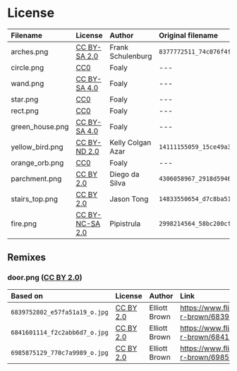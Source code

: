 License
=======

| Filename        | License                         | Author            | Original filename              | Link                                                        |
|:----------------|:--------------------------------|:------------------|:-------------------------------|:------------------------------------------------------------|
| arches.png      | [CC BY-SA 2.0][by-sa-2.0]       | Frank Schulenburg | `8377772511_74c076f4f4_o.jpg`  | https://www.flickr.com/photos/frank_schulenburg/8377772511/ |
| circle.png      | [CC0][cc0]                      | Foaly             | ---                            | Image was created for this game                             |
| wand.png        | [CC BY-SA 4.0][by-sa-4.0]       | Foaly             | ---                            | Image was created for this game                             |
| star.png        | [CC0][cc0]                      | Foaly             | ---                            | Image was created for this game                             |
| rect.png        | [CC0][cc0]                      | Foaly             | ---                            | Image was created for this game                             |
| green_house.png | [CC BY-SA 4.0][by-sa-4.0]       | Foaly             | ---                            | Image was created for this game                             |
| yellow_bird.png | [CC BY-ND 2.0][by-nd-2.0]       | Kelly Colgan Azar | `14111155059_15ce49a311_o.jpg` | https://www.flickr.com/photos/puttefin/14111155059/         |
| orange_orb.png  | [CC0][cc0]                      | Foaly             | ---                            | Image was created for this game                             |
| parchment.png   | [CC BY 2.0][by-2.0]             | Diego da Silva    | `4306058967_2918d59463_o.jpg`  | https://www.flickr.com/photos/natura_pagana/4306058967/     |
| stairs_top.png  | [CC BY 2.0][by-2.0]             | Jason Tong        | `14833550654_d7c8ba5157_o.jpg` | https://www.flickr.com/photos/sidneiensis/14833550654/      |
| fire.png        | [CC BY-NC-SA 2.0][by-nc-sa-2.0] | Pipistrula        | `2998214564_58bc200cfc_o.jpg`  | https://www.flickr.com/photos/pipistrula/2998214564/        |



Remixes
-------

### door.png ([CC BY 2.0][by-2.0])

| Based on                      | License             | Author        | Link                                                  |
|:------------------------------|:--------------------|:--------------|:------------------------------------------------------|
| `6839752802_e57fa51a19_o.jpg` | [CC BY 2.0][by-2.0] | Elliott Brown | https://www.flickr.com/photos/ell-r-brown/6839752802/ |
| `6841601114_f2c2abb6d7_o.jpg` | [CC BY 2.0][by-2.0] | Elliott Brown | https://www.flickr.com/photos/ell-r-brown/6841601114/ |
| `6985875129_770c7a9989_o.jpg` | [CC BY 2.0][by-2.0] | Elliott Brown | https://www.flickr.com/photos/ell-r-brown/6985875129/ |



[by-sa-2.0]: https://creativecommons.org/licenses/by-sa/2.0/
[cc0]: https://creativecommons.org/publicdomain/zero/1.0/
[by-2.0]: https://creativecommons.org/licenses/by/2.0/
[by-sa-4.0]: https://creativecommons.org/licenses/by-sa/4.0/
[by-nd-2.0]: https://creativecommons.org/licenses/by-nd/2.0/
[by-nc-sa-2.0]: https://creativecommons.org/licenses/by-nc-sa/2.0/
